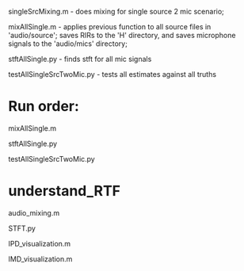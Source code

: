 singleSrcMixing.m - does mixing for single source 2 mic scenario;
		  
mixAllSingle.m - applies previous function to all source files in 'audio/source';
	       saves RIRs to the 'H' directory, and saves microphone signals
	       to the 'audio/mics' directory;

stftAllSingle.py - finds stft for all mic signals

testAllSingleSrcTwoMic.py - tests all estimates against all truths

# Run order:
mixAllSingle.m

stftAllSingle.py

testAllSingleSrcTwoMic.py


# understand_RTF

audio_mixing.m

STFT.py

IPD_visualization.m

IMD_visualization.m
